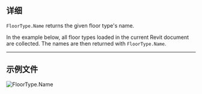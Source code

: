 ## 详细
`FloorType.Name` returns the given floor type's name.

In the example below, all floor types loaded in the current Revit document are collected. The names are then returned with `FloorType.Name`.
___
## 示例文件

![FloorType.Name](./Revit.Elements.FloorType.Name_img.jpg)
